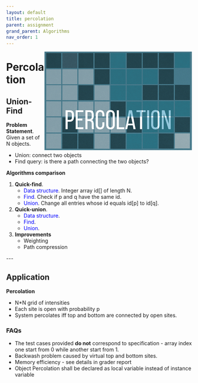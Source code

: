 ```yaml
---
layout: default
title: percolation
parent: assignment
grand_parent: Algorithms
nav_order: 1
---
```

<img align="right" src="/assets/image/percolation.png" alt = "hi" width="400">

# Percolation
## Union-Find
**Problem Statement**. Given a set of N objects.
* Union: connect two objects
* Find query: is there a path connecting the two objects?

**Algorithms comparison**
<ol>
<li>
<strong>Quick-find</strong>.
<ul>
<li><span style="color:blue">Data structure</span>.
Integer array id[] of length N.</li>
<li><span style="color:blue">Find</span>. Check if p and q have the same id.</li>
<li><span style="color:blue">Union</span>. Change all entries whose id equals id[p] to id[q]. </li>
</ul>
</li>

<li>
<strong>Quick-union</strong>.
<ul>
<li><span style="color:blue">Data structure</span>. </li>
<li><span style="color:blue">Find</span>. </li>
<li><span style="color:blue">Union</span>.</li>
</ul>
</li>

<li>
<strong>Improvements </strong>
<ul>
<li> Weighting  </li>
<li> Path compression  </li>
</ul>
</li>

</ol>
---

## Application
**Percolation**
* N*N grid of intensities
* Each site is open with probability p
* System percolates iff top and bottom are connected by open sites.

### FAQs
* The test cases provided **do not** correspond to specification - array index one start from 0 while another start from 1.
* Backwash problem caused by virtual top and bottom sites.
* Memory efficiency - see details in grader report
* Object Percolation shall be declared as local variable instead of instance variable
